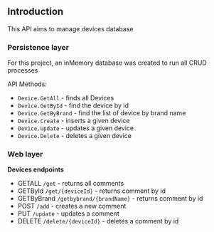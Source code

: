 ## Introduction
This API aims to manage devices database


### Persistence layer
For this project, an inMemory database was created to run all CRUD processes

API Methods:
- `Device.GetAll` - finds all Devices
- `Device.GetById` - find the device by id
- `Device.GetByBrand` - find the list of device by brand name
- `Device.Create` - inserts a given device
- `Device.Update` - updates a given device
- `Device.Delete` - deletes a given device

### Web layer

**Devices endpoints**

- GETALL `/get` - returns all comments
- GETById `/get/{deviceId}` - returns comment by id
- GETByBrand `/getbybrand/{brandName}` - returns comment by id
- POST `/add` - creates a new comment
- PUT `/update` - updates a comment
- DELETE `/delete/{deviceId}` - deletes a comment by id

